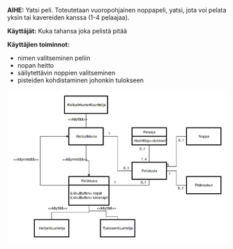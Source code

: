 **AIHE:** Yatsi peli. Toteutetaan vuoropohjainen noppapeli, yatsi, jota voi
pelata yksin tai kavereiden kanssa (1-4 pelaajaa).

**Käyttäjät:** Kuka tahansa joka pelistä pitää

**Käyttäjien toiminnot:** 
- nimen valitseminen peliin
- nopan heitto
- säilytettävin noppien valitseminen
- pisteiden kohdistaminen johonkin tulokseen

![Määrittelyvaiheen luokkakaavio](luokkakaavio.png "Määrittelyvaiheen luokkakaavio")

